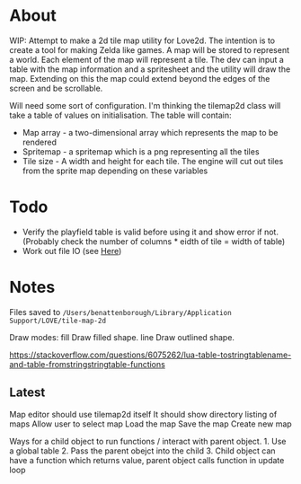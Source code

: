 # About

WIP: Attempt to make a 2d tile map utility for Love2d.
The intention is to create a tool for making Zelda like games.
A map will be stored to represent a world. Each element of the map will represent a tile.
The dev can input a table with the map information and a spritesheet and the utility will draw the map.
Extending on this the map could extend beyond the edges of the screen and be scrollable.

Will need some sort of configuration.
I'm thinking the tilemap2d class will take a table of values on initialisation. The table will contain:
* Map array - a two-dimensional array which represents the map to be rendered
* Spritemap - a spritemap which is a png representing all the tiles
* Tile size - A width and height for each tile. The engine will cut out tiles from the sprite map depending on these variables

# Todo

* Verify the playfield table is valid before using it and show error if not. (Probably check the number of columns * eidth of tile = width of table)
* Work out file IO (see [Here](https://love2d.org/wiki/love.filesystem))

# Notes

Files saved to `/Users/benattenborough/Library/Application Support/LOVE/tile-map-2d`

Draw modes:
fill
Draw filled shape.
line
Draw outlined shape.

https://stackoverflow.com/questions/6075262/lua-table-tostringtablename-and-table-fromstringstringtable-functions

## Latest

Map editor should use tilemap2d itself
It should show directory listing of maps
    Allow user to select map
    Load the map
    Save the map
    Create new map

Ways for a child object to run functions / interact with parent object.
    1. Use a global table
    2. Pass the parent obejct into the child
    3. Child object can have a function which returns value, parent object calls function in update loop